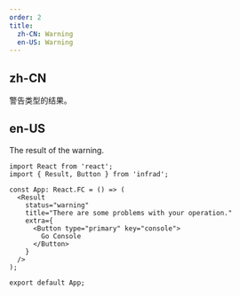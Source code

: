 ```yaml
---
order: 2
title:
  zh-CN: Warning
  en-US: Warning
---
```


## zh-CN

警告类型的结果。

## en-US

The result of the warning.

```tsx
import React from 'react';
import { Result, Button } from 'infrad';

const App: React.FC = () => (
  <Result
    status="warning"
    title="There are some problems with your operation."
    extra={
      <Button type="primary" key="console">
        Go Console
      </Button>
    }
  />
);

export default App;
```
